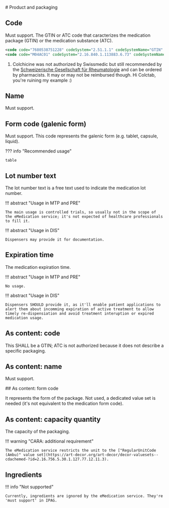 # Product and packaging

## Code

<span class="must-support">Must support</span>.
The GTIN or ATC code that caracterizes the medication package (GTIN) or the medication substance (ATC).

```xml title="Example usage"
<code code="7680538751228" codeSystem="2.51.1.1" codeSystemName="GTIN" displayName="TRIATEC Tabl 2.5 mg 100 Stk" />
<code code="M04AC01" codeSystem="2.16.840.1.113883.6.73" codeSystemName="ATC" displayName="Colchicine" /> <!-- (1) -->
```

1.  Colchicine was not authorized by Swissmedic but still recommended by the [Schweizerische Gesellschaft für Rheumatologie](https://www.rheuma-net.ch/de/dok/sgr-dokumente/behandlung/therapie/other-therapies/519-colchicin/file) and can be ordered by pharmacists. It may or may not be reimbursed though. Hi Colctab, you're ruining my example :)

## Name

<span class="must-support">Must support</span>.

## Form code (galenic form)

<span class="must-support">Must support</span>.
This code represents the galenic form (e.g. tablet, capsule, liquid).

??? info "Recommended usage"

    table

## Lot number text

The lot number text is a free text used to indicate the medication lot number.

!!! abstract "Usage in MTP and PRE"

    The main usage is controlled trials, so usually not in the scope of the eMedication service; it's not expected of healthcare professionals to fill it.

!!! abstract "Usage in DIS"

    Dispensers may provide it for documentation.

## Expiration time

The medication expiration time.

!!! abstract "Usage in MTP and PRE"

    No usage.

!!! abstract "Usage in DIS"

    Dispensers SHOULD provide it, as it'll enable patient applications to alert them about incomming expiration of active treatment to allow timely re-dispensiation and avoid treatment interuption or expired medication usage.

## As content: code

This SHALL be a GTIN; ATC is not authorized because it does not describe a specific packaging.

## As content: name

<span class="must-support">Must support</span>.

## As content: form code

It represents the form of the package. Not used, a dedicated value set is needed (it's not equivalent to the medication form code).

## As content: capacity quantity

The capacity of the packaging.

!!! warning "CARA: additional requirement"

    The eMedication service restricts the unit to the ["RegularUnitCode (Ambu)" value set](https://art-decor.org/art-decor/decor-valuesets--cdachemed-?id=2.16.756.5.30.1.127.77.12.11.3).

## Ingredients

!!! info "Not supported"

    Currently, ingredients are ignored by the eMedication service. They're 'must support' in IPAG.
